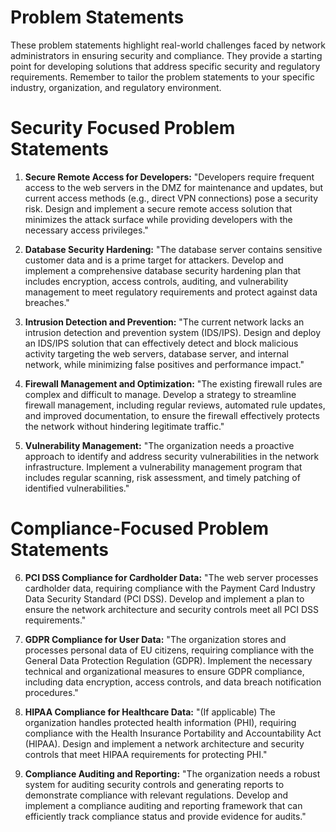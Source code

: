 # Problem Statements

These problem statements highlight real-world challenges faced by network administrators in ensuring security and compliance.  They provide a starting point for developing solutions that address specific security and regulatory requirements.  Remember to tailor the problem statements to your specific industry, organization, and regulatory environment.

# Security Focused Problem Statements

1. **Secure Remote Access for Developers:**  "Developers require frequent access to the web servers in the DMZ for maintenance and updates, but current access methods (e.g., direct VPN connections) pose a security risk.  Design and implement a secure remote access solution that minimizes the attack surface while providing developers with the necessary access privileges."

2. **Database Security Hardening:** "The database server contains sensitive customer data and is a prime target for attackers. Develop and implement a comprehensive database security hardening plan that includes encryption, access controls, auditing, and vulnerability management to meet regulatory requirements and protect against data breaches."

3. **Intrusion Detection and Prevention:**  "The current network lacks an intrusion detection and prevention system (IDS/IPS). Design and deploy an IDS/IPS solution that can effectively detect and block malicious activity targeting the web servers, database server, and internal network, while minimizing false positives and performance impact."

4. **Firewall Management and Optimization:**  "The existing firewall rules are complex and difficult to manage.  Develop a strategy to streamline firewall management, including regular reviews, automated rule updates, and improved documentation, to ensure the firewall effectively protects the network without hindering legitimate traffic."

5. **Vulnerability Management:** "The organization needs a proactive approach to identify and address security vulnerabilities in the network infrastructure.  Implement a vulnerability management program that includes regular scanning, risk assessment, and timely patching of identified vulnerabilities."

# Compliance-Focused Problem Statements

6. **PCI DSS Compliance for Cardholder Data:** "The web server processes cardholder data, requiring compliance with the Payment Card Industry Data Security Standard (PCI DSS).  Develop and implement a plan to ensure the network architecture and security controls meet all PCI DSS requirements."

7. **GDPR Compliance for User Data:** "The organization stores and processes personal data of EU citizens, requiring compliance with the General Data Protection Regulation (GDPR).  Implement the necessary technical and organizational measures to ensure GDPR compliance, including data encryption, access controls, and data breach notification procedures."

8. **HIPAA Compliance for Healthcare Data:** "(If applicable) The organization handles protected health information (PHI), requiring compliance with the Health Insurance Portability and Accountability Act (HIPAA). Design and implement a network architecture and security controls that meet HIPAA requirements for protecting PHI."

9. **Compliance Auditing and Reporting:**  "The organization needs a robust system for auditing security controls and generating reports to demonstrate compliance with relevant regulations.  Develop and implement a compliance auditing and reporting framework that can efficiently track compliance status and provide evidence for audits."

